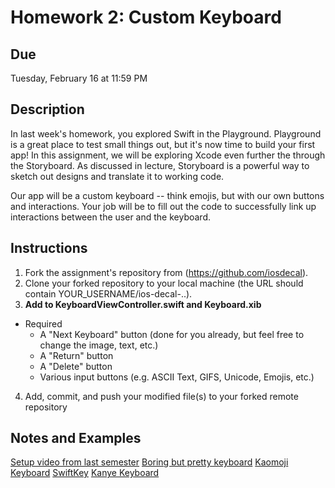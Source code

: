 # Homework 2: Custom Keyboard

## Due
Tuesday, February 16 at 11:59 PM

## Description
In last week's homework, you explored Swift in the Playground. Playground is a
great place to test small things out, but it's now time to build your first app!
In this assignment, we will be exploring Xcode even further the through the
Storyboard. As discussed in lecture, Storyboard is a powerful way to sketch out
designs and translate it to working code. 

Our app will be a custom keyboard -- think emojis, but with our own buttons and
interactions. Your job will be to fill out the code to successfully link up
interactions between the user and the keyboard. 

## Instructions
1. Fork the assignment's repository from (https://github.com/iosdecal).
2. Clone your forked repository to your local machine (the URL should contain
   YOUR_USERNAME/ios-decal-..).
3. **Add to KeyboardViewController.swift and Keyboard.xib**
  * Required
    * A "Next Keyboard" button (done for you already, but feel free to change
            the image, text, etc.)
    * A "Return" button
    * A "Delete" button
    * Various input buttons (e.g. ASCII Text, GIFS, Unicode, Emojis, etc.)
4. Add, commit, and push your modified file(s) to your forked remote repository

## Notes and Examples

[Setup video from last semester](https://youtu.be/qY8V69PxP8Q)
[Boring but pretty keyboard](https://cdn0.vox-cdn.com/thumbor/qaDoESKR2hFs2I3mK53TZbj59os=/1000x0/filters:no_upscale%28%29/cdn0.vox-cdn.com/uploads/chorus_asset/file/923634/IMG_0274.0.PNG)
[Kaomoji Keyboard](http://i.imgur.com/MDNB94z.jpg)
[SwiftKey](https://cdn3.vox-cdn.com/thumbor/aunHOJvl8DJWuezzt8Dlls7SyLs=/1000x0/filters:no_upscale%28%29/cdn0.vox-cdn.com/uploads/chorus_asset/file/924270/SwiftKey_screenshot_1.0.jpg)
[Kanye Keyboard](https://raw.githubusercontent.com/SamStone92/kanyekeyboad/master/screenshots/2.png)